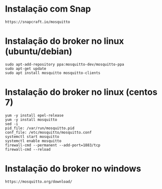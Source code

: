 # Instalação com Snap

    https://snapcraft.io/mosquitto

# Instalação do broker no linux (ubuntu/debian)

    sudo apt-add-repository ppa:mosquitto-dev/mosquitto-ppa
    sudo apt-get update
    sudo apt install mosquitto mosquitto-clients

# Instalação do broker no linux (centos 7)

    yum -y install epel-release
    yum -y install mosquitto
    sed -i
    pid_file: /var/run/mosquitto.pid
    conf_file: /etc/mosquitto/mosquitto.conf
    systemctl start mosquitto
    systemctl enable mosquitto
    firewall-cmd --permanent --add-port=1883/tcp
    firewall-cmd --reload

# Instalação do broker no windows

    https://mosquitto.org/download/
